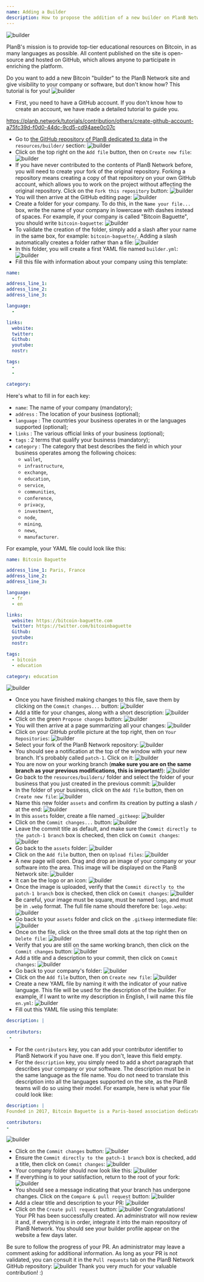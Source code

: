 ```yaml
---
name: Adding a Builder
description: How to propose the addition of a new builder on PlanB Network?
---
```

![builder](assets/cover.webp)

PlanB's mission is to provide top-tier educational resources on Bitcoin, in as many languages as possible. All content published on the site is open-source and hosted on GitHub, which allows anyone to participate in enriching the platform.

Do you want to add a new Bitcoin "builder" to the PlanB Network site and give visibility to your company or software, but don't know how? This tutorial is for you!
![builder](assets/01.webp)
- First, you need to have a GitHub account. If you don't know how to create an account, we have made a detailed tutorial to guide you.

https://planb.network/tutorials/contribution/others/create-github-account-a75fc39d-f0d0-44dc-9cd5-cd94aee0c07c


- Go to [the GitHub repository of PlanB dedicated to data](https://github.com/PlanB-Network/bitcoin-educational-content/tree/dev/resources/builders) in the `resources/builder/` section:
![builder](assets/02.webp)
- Click on the top right on the `Add file` button, then on `Create new file`:
![builder](assets/03.webp)
- If you have never contributed to the contents of PlanB Network before, you will need to create your fork of the original repository. Forking a repository means creating a copy of that repository on your own GitHub account, which allows you to work on the project without affecting the original repository. Click on the `Fork this repository` button:
![builder](assets/04.webp)
- You will then arrive at the GitHub editing page:
![builder](assets/05.webp)
- Create a folder for your company. To do this, in the `Name your file...` box, write the name of your company in lowercase with dashes instead of spaces. For example, if your company is called "Bitcoin Baguette", you should write `bitcoin-baguette`:
![builder](assets/06.webp)
- To validate the creation of the folder, simply add a slash after your name in the same box, for example: `bitcoin-baguette/`. Adding a slash automatically creates a folder rather than a file:
![builder](assets/07.webp)
- In this folder, you will create a first YAML file named `builder.yml`:
![builder](assets/08.webp)
- Fill this file with information about your company using this template:

```yaml
name:

address_line_1:
address_line_2:
address_line_3: 

language:
  - 

links:
  website:
  twitter:
  Github:
  youtube:
  nostr:

tags:
  - 
  - 

category:
```

Here's what to fill in for each key:
- `name`: The name of your company (mandatory);
- `address` : The location of your business (optional);
- `language` : The countries your business operates in or the languages supported (optional);
- `links` : The various official links of your business (optional);
- `tags` : 2 terms that qualify your business (mandatory);
- `category` : The category that best describes the field in which your business operates among the following choices:
	- `wallet`,
	- `infrastructure`,
	- `exchange`,
	- `education`,
	- `service`,
	- `communities`,
	- `conference`,
	- `privacy`,
	- `investment`,
	- `node`,
	- `mining`,
	- `news`,
	- `manufacturer`.

For example, your YAML file could look like this:

```yaml
name: Bitcoin Baguette

address_line_1: Paris, France
address_line_2:
address_line_3: 

language:
  - fr
  - en

links:
  website: https://bitcoin-baguette.com
  twitter: https://twitter.com/bitcoinbaguette
  Github:
  youtube:
  nostr:

tags:
  - bitcoin
  - education

category: education
```

![builder](assets/09.webp)
- Once you have finished making changes to this file, save them by clicking on the `Commit changes...` button:
![builder](assets/10.webp)
- Add a title for your changes, along with a short description:
![builder](assets/11.webp)
- Click on the green `Propose changes` button:
![builder](assets/12.webp)
- You will then arrive at a page summarizing all your changes:
![builder](assets/13.webp)
- Click on your GitHub profile picture at the top right, then on `Your Repositories`:
![builder](assets/14.webp)
- Select your fork of the PlanB Network repository:
![builder](assets/15.webp)
- You should see a notification at the top of the window with your new branch. It's probably called `patch-1`. Click on it:
![builder](assets/16.webp)
- You are now on your working branch (**make sure you are on the same branch as your previous modifications, this is important!**):
![builder](assets/17.webp)
- Go back to the `resources/builders/` folder and select the folder of your business that you just created in the previous commit:
![builder](assets/18.webp)
- In the folder of your business, click on the `Add file` button, then on `Create new file`:
![builder](assets/19.webp)
- Name this new folder `assets` and confirm its creation by putting a slash `/` at the end:
![builder](assets/20.webp)
- In this `assets` folder, create a file named `.gitkeep`:
![builder](assets/21.webp)
- Click on the `Commit changes...` button:
![builder](assets/22.webp)
- Leave the commit title as default, and make sure the `Commit directly to the patch-1 branch` box is checked, then click on `Commit changes`: ![builder](assets/23.webp)
- Go back to the `assets` folder:
![builder](assets/24.webp)
- Click on the `Add file` button, then on `Upload files`:
![builder](assets/25.webp)
- A new page will open. Drag and drop an image of your company or your software into the area. This image will be displayed on the PlanB Network site:
![builder](assets/26.webp)
- It can be the logo or an icon:
![builder](assets/27.webp)
- Once the image is uploaded, verify that the `Commit directly to the patch-1 branch` box is checked, then click on `Commit changes`:
![builder](assets/28.webp)
- Be careful, your image must be square, must be named `logo`, and must be in `.webp` format. The full file name should therefore be: `logo.webp`:
![builder](assets/29.webp)
- Go back to your `assets` folder and click on the `.gitkeep` intermediate file:
![builder](assets/30.webp)
- Once on the file, click on the three small dots at the top right then on `Delete file`:
![builder](assets/31.webp)
- Verify that you are still on the same working branch, then click on the `Commit changes` button:
![builder](assets/32.webp)
- Add a title and a description to your commit, then click on `Commit changes`:
![builder](assets/33.webp)
- Go back to your company's folder:
![builder](assets/34.webp)
- Click on the `Add file` button, then on `Create new file`:
![builder](assets/35.webp)
- Create a new YAML file by naming it with the indicator of your native language. This file will be used for the description of the builder. For example, if I want to write my description in English, I will name this file `en.yml`:
![builder](assets/36.webp)
- Fill out this YAML file using this template:
```yaml
description: |
 
contributors:
 - 
```

- For the `contributors` key, you can add your contributor identifier to PlanB Network if you have one. If you don't, leave this field empty.
- For the `description` key, you simply need to add a short paragraph that describes your company or your software. The description must be in the same language as the file name. You do not need to translate this description into all the languages supported on the site, as the PlanB teams will do so using their model. For example, here is what your file could look like:
```yaml
description: |
Founded in 2017, Bitcoin Baguette is a Paris-based association dedicated to organizing Bitcoin meetups and technical workshops. We bring together enthusiasts, experts, and curious minds to explore and discuss the intricacies of Bitcoin technology. Our events provide a platform for knowledge sharing, networking, and fostering a deeper understanding of Bitcoin's inner workings. Join us at Bitcoin Baguette to be a part of Paris's Bitcoin community and stay updated with the latest advancements in the field.

contributors:
- 
```
![builder](assets/37.webp)
- Click on the `Commit changes` button:
![builder](assets/38.webp)
- Ensure the `Commit directly to the patch-1 branch` box is checked, add a title, then click on `Commit changes`:
![builder](assets/39.webp)
- Your company folder should now look like this:
![builder](assets/40.webp)
- If everything is to your satisfaction, return to the root of your fork:
![builder](assets/41.webp)
- You should see a message indicating that your branch has undergone changes. Click on the `Compare & pull request` button:
![builder](assets/42.webp)
- Add a clear title and description to your PR:
![builder](assets/43.webp)
- Click on the `Create pull request` button:
![builder](assets/44.webp)
Congratulations! Your PR has been successfully created. An administrator will now review it and, if everything is in order, integrate it into the main repository of PlanB Network. You should see your builder profile appear on the website a few days later.

Be sure to follow the progress of your PR. An administrator may leave a comment asking for additional information. As long as your PR is not validated, you can consult it in the `Pull requests` tab on the PlanB Network GitHub repository:
![builder](assets/45.webp)
Thank you very much for your valuable contribution! :)
